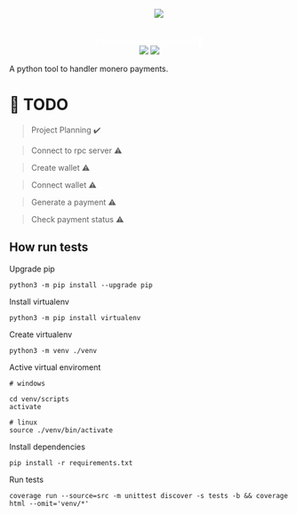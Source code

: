 <div align='center'>
    <tbody><tr><td><pre>   
    <img src="https://user-images.githubusercontent.com/55309160/157948512-45484369-6d86-46ca-9345-9038637a7960.png"/>
    </pre><!-- white text and background :) /!-->
    <font color="#FFFFFF">Package monero-checkout 💸</font></td></tr></tbody>
    <br>
    <img src='https://img.shields.io/badge/Python-3.9.2-blue'></img>
    <img src='https://img.shields.io/badge/Django-3-red'></img>
</div>

A python tool to handler monero payments.

# :pushpin: **TODO** 


> Project Planning :heavy_check_mark:

> Connect to rpc server :warning:

> Create wallet :warning:

> Connect wallet :warning:

> Generate a payment :warning:

> Check payment status :warning:


##  How run tests

Upgrade pip

    python3 -m pip install --upgrade pip

Install virtualenv

    python3 -m pip install virtualenv

Create virtualenv

    python3 -m venv ./venv

Active virtual enviroment

    # windows
    
    cd venv/scripts
    activate 

    # linux
    source ./venv/bin/activate

Install dependencies

    pip install -r requirements.txt

Run tests

    coverage run --source=src -m unittest discover -s tests -b && coverage html --omit='venv/*'